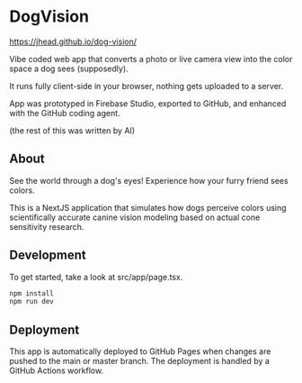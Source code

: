 # DogVision

https://jhead.github.io/dog-vision/

Vibe coded web app that converts a photo or live camera view into the color space a dog sees (supposedly).

It runs fully client-side in your browser, nothing gets uploaded to a server.

App was prototyped in Firebase Studio, exported to GitHub, and enhanced with the GitHub coding agent.

(the rest of this was written by AI)

## About

See the world through a dog's eyes! Experience how your furry friend sees colors.

This is a NextJS application that simulates how dogs perceive colors using scientifically accurate canine vision modeling based on actual cone sensitivity research.

## Development

To get started, take a look at src/app/page.tsx.

```bash
npm install
npm run dev
```

## Deployment

This app is automatically deployed to GitHub Pages when changes are pushed to the main or master branch. The deployment is handled by a GitHub Actions workflow.
